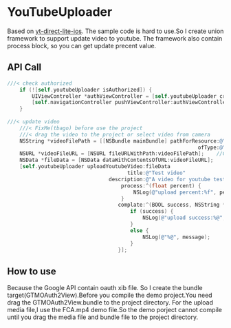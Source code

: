 # YouTubeUploader
Based on [yt-direct-lite-ios](https://github.com/youtube/yt-direct-lite-iOS).
The sample code is hard to use.So I create union framework to support update video to youtube.
The framework also contain process block, so you can get update precent value.

## API Call
```objective-c
///< check authorized
    if (![self.youtubeUploader isAuthorized]) {
        UIViewController *authViewController = [self.youtubeUploader createAuthViewController];
        [self.navigationController pushViewController:authViewController animated:YES];
    }
    
///< update video
    ///< FixMe(tbago) before use the project
    ///< drag the video to the project or select video from camera
    NSString *videoFilePath = [[NSBundle mainBundle] pathForResource:@"FCA"
                                                              ofType:@"mp4"];   //Get the Video from Bundle
    NSURL *videoFileURL = [NSURL fileURLWithPath:videoFilePath];    //Convert the NSString To NSURL
    NSData *fileData = [NSData dataWithContentsOfURL:videoFileURL];
    [self.youtubeUploader uploadYoutubeVideo:fileData
                                       title:@"Test video"
                                 description:@"A video for youtube test"
                                     process:^(float percent) {
                                         NSLog(@"upload percent:%f", percent);
                                     }
                                    complate:^(BOOL success, NSString *message) {
                                        if (success) {
                                            NSLog(@"upload success:%@", message);
                                        }
                                        else {
                                            NSLog(@"%@", message);
                                        }
                                    }];
```
## How to use
Because the Google API contain oauth xib file. So I create the bundle target(GTMOAuth2View).Before you compile the demo project.You need drag the GTMOAuth2View.bundle to the project directory.
For the upload media file,I use the FCA.mp4 demo file.So the demo porject cannot compile until you drag the media file and bundle file to the project directory.
